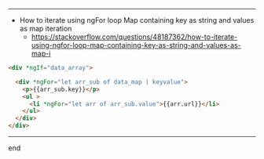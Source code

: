 
---

- How to iterate using ngFor loop Map containing key as string and values as map iteration
  - https://stackoverflow.com/questions/48187362/how-to-iterate-using-ngfor-loop-map-containing-key-as-string-and-values-as-map-i

```html
<div *ngIf="data_array">

  <div *ngFor="let arr_sub of data_map | keyvalue">
    <p>{{arr_sub.key}}</p>
    <ul >
      <li *ngFor="let arr of arr_sub.value">{{arr.url}}</li>
    </ul>
  </div>
</div>

```

---

end
